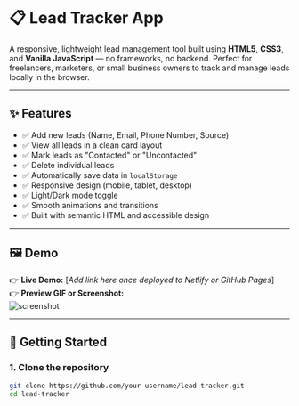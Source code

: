 # 📋 Lead Tracker App

A responsive, lightweight lead management tool built using **HTML5**, **CSS3**, and **Vanilla JavaScript** — no frameworks, no backend. Perfect for freelancers, marketers, or small business owners to track and manage leads locally in the browser.

---

## ✨ Features

- ✅ Add new leads (Name, Email, Phone Number, Source)
- ✅ View all leads in a clean card layout
- ✅ Mark leads as "Contacted" or "Uncontacted"
- ✅ Delete individual leads
- ✅ Automatically save data in `localStorage`
- ✅ Responsive design (mobile, tablet, desktop)
- ✅ Light/Dark mode toggle
- ✅ Smooth animations and transitions
- ✅ Built with semantic HTML and accessible design

---

## 🖼️ Demo

👉 **Live Demo:** [*Add link here once deployed to Netlify or GitHub Pages*]  
👉 **Preview GIF or Screenshot:**  
![screenshot](./preview.png)

---

## 🚀 Getting Started

### 1. Clone the repository

```bash
git clone https://github.com/your-username/lead-tracker.git
cd lead-tracker
```

